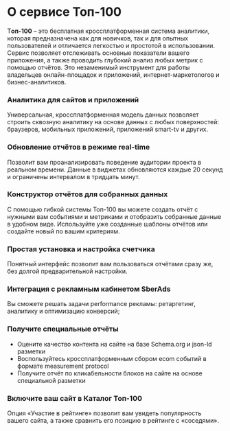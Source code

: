 # О сервисе Топ-100

Т**оп-100** – это бесплатная кроссплатформенная система аналитики, которая предназначена как для новичков, так и для опытных пользователей и отличается легкостью и простотой в использовании. Сервис позволяет отслеживать основные показатели вашего приложения, а также проводить глубокий анализ любых метрик с помощью отчётов. Это незаменимый инструмент для работы владельцев онлайн-площадок и приложений, интернет-маркетологов и бизнес-аналитиков.

### Аналитика для сайтов и приложений

Универсальная, кроссплатформенная модель данных позволяет строить сквозную аналитику на основе данных с любых поверхностей: браузеров, мобильных приложений, приложений smart-tv и других.

### Обновление отчётов в режиме real-time

Позволит вам проанализировать поведение аудитории проекта в реальном времени. Данные в виджетах обновляются каждые 20 секунд и ограничены интервалом в тридцать минут.&#x20;

### Конструктор отчётов для собранных данных

С помощью гибкой системы Топ-100 вы можете создать отчёт с нужными вам событиями и метриками и отобразить собранные данные в удобном виде. Используйте уже созданные шаблоны отчётов или создайте новый по вашим критериям.&#x20;

### Простая установка и настройка счетчика

Понятный интерфейс позволит вам пользоваться отчётами сразу же, без долгой предварительной настройки.

### Интеграция с рекламным кабинетом SberAds

Вы сможете решать задачи performance рекламы: ретаргетинг, аналитику и оптимизацию конверсий;&#x20;

### **Получите специальные отчёты**

* Оцените качество контента на сайте на базе Schema.org и json-ld разметки
* Воспользуйтесь кроссплатформенным сбором ecom событий в формате measurement protocol
* Получите отчёт по кликабельности блоков на сайте на основе специальной разметки

### **Включите ваш сайт в Каталог Топ-100**

Опция «Участие в рейтинге» позволит вам увидеть популярность вашего сайта, а также сравнить его позицию в рейтинге с «соседями».

&#x20;
